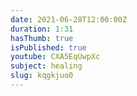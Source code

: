 ```yaml
---
date: 2021-06-28T12:00:00Z
duration: 1:31
hasThumb: true
isPublished: true
youtube: CXA5EqUwpXc
subject: healing
slug: kqgkjuo0
---
```


